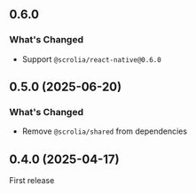 ## 0.6.0

### What's Changed

- Support `@scrolia/react-native@0.6.0`

## 0.5.0 (2025-06-20)

### What's Changed

- Remove `@scrolia/shared` from dependencies

## 0.4.0 (2025-04-17)

First release
